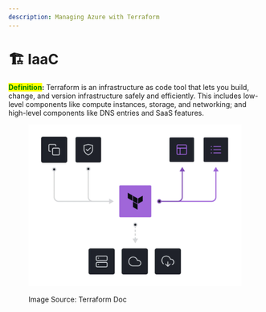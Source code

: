 ```yaml
---
description: Managing Azure with Terraform
---
```


# 🏗 IaaC

<mark style="color:green;">**Definition**</mark>**:** Terraform is an infrastructure as code tool that lets you build, change, and version infrastructure safely and efficiently. This includes low-level components like compute instances, storage, and networking; and high-level components like DNS entries and SaaS features.

<figure><img src="../.gitbook/assets/image.png" alt=""><figcaption><p>Image Source: Terraform Doc</p></figcaption></figure>
